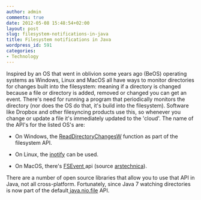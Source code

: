 ```yaml
---
author: admin
comments: true
date: 2012-05-08 15:48:54+02:00
layout: post
slug: filesystem-notifications-in-java
title: Filesystem notifications in Java
wordpress_id: 591
categories:
- Technology
---
```


Inspired by an OS that went in oblivion some years ago (BeOS) operating systems as Windows, Linux and MacOS all have ways to monitor directories for changes built into the filesystem: meaning if a directory is changed because a file or directory is added, removed or changed you can get an event. There's need for running a program that periodically monitors the directory (nor does the OS do that, it's build into the filesystem). Software like Dropbox and other filesyncing products use this, so whenever you change or update a file it's immediately updated to the 'cloud'.
The name of the API's for the listed OS's are:



    
  * On Windows, the [ReadDirectoryChangesW](http://msdn.microsoft.com/en-us/library/aa365465%28v=vs.85%29.aspx) function as part of the filesystem API.

    
  * On Linux, the [inotify](http://en.wikipedia.org/wiki/Inotify) can be used.

    
  * On MacOS, there's [FSEvent ](http://arstechnica.com/apple/reviews/2007/10/mac-os-x-10-5.ars/7)api (source [arstechnica](http://arstechnica.com/apple/reviews/2007/10/mac-os-x-10-5.ars/7)).


There are a number of open source libraries that allow you to use that API in Java, not all cross-platform. Fortunately, since Java 7 watching directories is now part of the default[ java.nio.file](http://docs.oracle.com/javase/7/docs/api/java/nio/file/package-summary.html) API.
